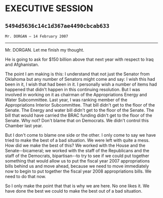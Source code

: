 # EXECUTIVE SESSION
## `5494d5636c14c1d367ae4490cbcab633`
`Mr. DORGAN — 14 February 2007`

---


Mr. DORGAN. Let me finish my thought.

He is going to ask for $150 billion above that next year with respect 
to Iraq and Afghanistan.

The point I am making is this: I understand that not just the Senator 
from Oklahoma but any number of Senators might come and say: I wish 
this had been in it, I wish that had been in it. I personally wish a 
number of items had happened that didn't happen in this continuing 
resolution. But I was involved in working on it as chairman of the 
Appropriations Energy and Water Subcommittee. Last year, I was ranking 
member of the Appropriations Interior Subcommittee. That bill didn't 
get to the floor of the Senate. The Energy and water bill didn't get to 
the floor of the Senate. The bill that would have carried the BRAC 
funding didn't get to the floor of the Senate. Why not? Don't blame 
that on Democrats. We didn't control this Chamber last year.


But I don't come to blame one side or the other. I only come to say 
we have tried to make the best of a bad situation. We were left with 
quite a mess. How did we make the best of this? We worked with the 
House and the Senate--bicameral; we worked with the staff of the 
Republicans and the staff of the Democrats, bipartisan--to try to see 
if we could put together something that would allow us to put the 
fiscal year 2007 appropriations bills behind us and move ahead, because 
we need to move immediately now to begin to put together the fiscal 
year 2008 appropriations bills. We need to do that now.

So I only make the point that that is why we are here. No one likes 
it. We have done the best we could to make the best out of a bad 
situation.
